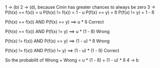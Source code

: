1 -> (b)
2 -> (d), because Cmin has greater chances to always be zero 
3 -> 
P(h(x) == f(x)) = u
P(h(x) != f(x)) = 1 - u
P(f(x) == y) = ß
P(f(x) != y) = 1 - ß

P(h(x) == f(x)) AND P(f(x) == y)  ==> u * ß   Correct

P(h(x) == f(x)) AND P(f(x) != y)  ==> u * (1 - ß) Wrong

P(h(x) != f(x)) AND P(f(x) == y)  ==> (1 - u) * ß Wrong

P(h(x) != f(x)) AND P(f(x) != y)  ==> (1 - u) * (1 - ß) Correct  

So the probabilit of Wrong + Wrong = u * (1 - ß) + (1 - u) * ß
4 -> b



